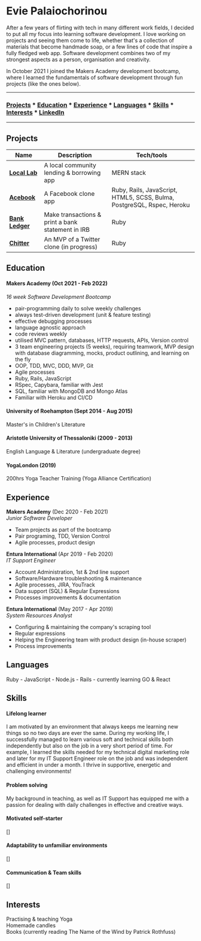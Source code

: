 # Evie Palaiochorinou

After a few years of flirting with tech in many different work fields, I decided to put all my focus into learning software development. I love working on projects and seeing them come to life, whether that's a collection of materials that become handmade soap, or a few lines of code that inspire a fully fledged web app. Software development combines two of my strongest aspects as a person, organisation and creativity.

In October 2021 I joined the Makers Academy development bootcamp, where I learned the fundamentals of software development through fun projects (like the ones below).

---
### [Projects](#projects) * [Education](#education) * [Experience](#experience) * [Languages](#languages) * [Skills](#skills) * [Interests](#interests) * [LinkedIn](https://www.linkedin.com/in/evie-palaiochorinou/)
---

## Projects

| Name                         | Description       | Tech/tools        |
| ---------------------------- | ----------------- | ----------------- |
| **[Local Lab](https://github.com/msc49/llab)**            | A local community lending & borrowing app | MERN stack |
| **[Acebook](https://github.com/EviePalaiochorinou/acebook-on-the-rails)** | A Facebook clone app | Ruby, Rails, JavaScript, HTML5, SCSS, Bulma, PostgreSQL, Rspec, Heroku |
| **[Bank Ledger](https://github.com/EviePalaiochorinou/bank-ledger)** | Make transactions & print a bank statement in IRB | Ruby |
| **[Chitter](https://github.com/EviePalaiochorinou/chitter-challenge)** | An MVP of a Twitter clone (in progress) | Ruby |

## Education

#### Makers Academy (Oct 2021 - Feb 2022)
_16 week Software Development Bootcamp_

- pair-programming daily to solve weekly challenges
- always test-driven development (unit & feature testing)
- effective debugging processes
- language agnostic approach
- code reviews weekly
- utilised MVC pattern, databases, HTTP requests, APIs, Version control
- 3 team engineering projects (5 weeks), requiring teamwork, MVP design with database diagramming, mocks, product outlining, and learning on the fly
- OOP, TDD, MVC, DDD, MVP, Git
- Agile processes
- Ruby, Rails, JavaScript
- RSpec, Capybara, familiar with Jest
- SQL, familiar with MongoDB and Mongo Atlas
- Familiar with Heroku and CI/CD

#### University of Roehampton (Sept 2014 - Aug 2015)

Master's in Children's Literature

#### Aristotle University of Thessaloniki (2009 - 2013)

English Language & Literature (undergraduate degree)

#### YogaLondon (2019)

200hrs Yoga Teacher Training (Yoga Alliance Certification)

## Experience

**Makers Academy** (Dec 2020 - Feb 2021)  
_Junior Software Developer_

- Team projects as part of the bootcamp
- Pair programing, TDD, Version Control
- Agile processes, product design


**Entura International** (Apr 2019 - Feb 2020)  
_IT Support Engineer_

- Account Administration, 1st & 2nd line support
- Software/Hardware troubleshooting & maintenance
- Agile processes, JIRA, YouTrack
- Data support (SQL) & Regular Expressions
- Processes improvements & documentation


**Entura International** (May 2017 - Apr 2019)  
_System Resources Analyst_

- Configuring & maintaining the company's scraping tool
- Regular expressions
- Helping the Engineering team with product design (in-house scraper)
- Process improvements

## Languages

Ruby - JavaScript - Node.js - Rails - currently learning GO & React

## Skills

#### Lifelong learner
I am motivated by an environment that always keeps me learning new things so no two days are ever the same. During my working life, I successfully managed to learn various soft and technical skills both independently but also on the job in a very short period of time. For example, I learned the skills needed for my technical digital marketing role and later for my IT Support Engineer role on the job and was independent and efficient in under a month. I thrive in supportive, energetic and challenging environments!

#### Problem solving
My background in teaching, as well as IT Support has equipped me with a passion for dealing with daily challenges in effective and creative ways.

#### Motivated self-starter
[]

#### Adaptability to unfamiliar environments
[]

#### Communication & Team skills
[]

## Interests

Practising & teaching Yoga  
Homemade candles  
Books (currently reading The Name of the Wind by Patrick Rothfuss)
